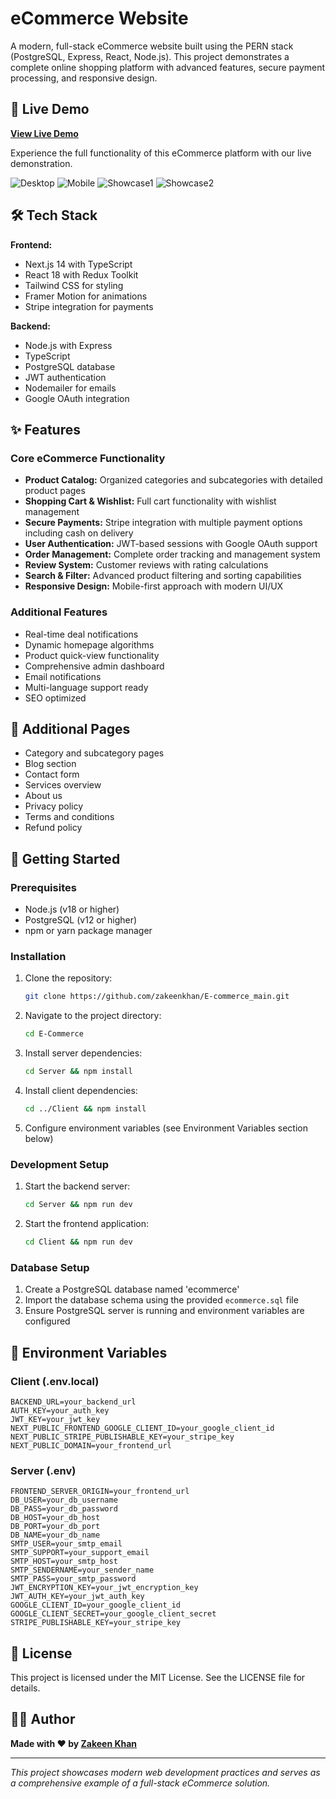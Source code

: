 # eCommerce Website

A modern, full-stack eCommerce website built using the PERN stack (PostgreSQL, Express, React, Node.js). This project demonstrates a complete online shopping platform with advanced features, secure payment processing, and responsive design.

## 🚀 Live Demo

**[View Live Demo](https://harman-ecommerce.vercel.app/)**

Experience the full functionality of this eCommerce platform with our live demonstration.

![Desktop](/website-demo-image/desktop.png)
![Mobile](/website-demo-image/mobile.png)
![Showcase1](/website-demo-image/1.png)
![Showcase2](/website-demo-image/2.png)

## 🛠️ Tech Stack

**Frontend:**
- Next.js 14 with TypeScript
- React 18 with Redux Toolkit
- Tailwind CSS for styling
- Framer Motion for animations
- Stripe integration for payments

**Backend:**
- Node.js with Express
- TypeScript
- PostgreSQL database
- JWT authentication
- Nodemailer for emails
- Google OAuth integration

## ✨ Features

### Core eCommerce Functionality
- **Product Catalog:** Organized categories and subcategories with detailed product pages
- **Shopping Cart & Wishlist:** Full cart functionality with wishlist management
- **Secure Payments:** Stripe integration with multiple payment options including cash on delivery
- **User Authentication:** JWT-based sessions with Google OAuth support
- **Order Management:** Complete order tracking and management system
- **Review System:** Customer reviews with rating calculations
- **Search & Filter:** Advanced product filtering and sorting capabilities
- **Responsive Design:** Mobile-first approach with modern UI/UX

### Additional Features
- Real-time deal notifications
- Dynamic homepage algorithms
- Product quick-view functionality
- Comprehensive admin dashboard
- Email notifications
- Multi-language support ready
- SEO optimized

## 📄 Additional Pages
- Category and subcategory pages
- Blog section
- Contact form
- Services overview
- About us
- Privacy policy
- Terms and conditions
- Refund policy

## 🚀 Getting Started

### Prerequisites
- Node.js (v18 or higher)
- PostgreSQL (v12 or higher)
- npm or yarn package manager

### Installation

1. Clone the repository:
   ```bash
   git clone https://github.com/zakeenkhan/E-commerce_main.git
   ```

2. Navigate to the project directory:
   ```bash
   cd E-Commerce
   ```

3. Install server dependencies:
   ```bash
   cd Server && npm install
   ```

4. Install client dependencies:
   ```bash
   cd ../Client && npm install
   ```

5. Configure environment variables (see Environment Variables section below)

### Development Setup

1. Start the backend server:
   ```bash
   cd Server && npm run dev
   ```

2. Start the frontend application:
   ```bash
   cd Client && npm run dev
   ```

### Database Setup

1. Create a PostgreSQL database named 'ecommerce'
2. Import the database schema using the provided `ecommerce.sql` file
3. Ensure PostgreSQL server is running and environment variables are configured


## 🔧 Environment Variables

### Client (.env.local)
```env
BACKEND_URL=your_backend_url
AUTH_KEY=your_auth_key
JWT_KEY=your_jwt_key
NEXT_PUBLIC_FRONTEND_GOOGLE_CLIENT_ID=your_google_client_id
NEXT_PUBLIC_STRIPE_PUBLISHABLE_KEY=your_stripe_key
NEXT_PUBLIC_DOMAIN=your_frontend_url
```

### Server (.env)
```env
FRONTEND_SERVER_ORIGIN=your_frontend_url
DB_USER=your_db_username
DB_PASS=your_db_password
DB_HOST=your_db_host
DB_PORT=your_db_port
DB_NAME=your_db_name
SMTP_USER=your_smtp_email
SMTP_SUPPORT=your_support_email
SMTP_HOST=your_smtp_host
SMTP_SENDERNAME=your_sender_name
SMTP_PASS=your_smtp_password
JWT_ENCRYPTION_KEY=your_jwt_encryption_key
JWT_AUTH_KEY=your_jwt_auth_key
GOOGLE_CLIENT_ID=your_google_client_id
GOOGLE_CLIENT_SECRET=your_google_client_secret
STRIPE_PUBLISHABLE_KEY=your_stripe_key
```

## 📝 License

This project is licensed under the MIT License. See the LICENSE file for details.

## 👨‍💻 Author

**Made with ❤️ by [Zakeen Khan](https://github.com/zakeenkhan)**

---

*This project showcases modern web development practices and serves as a comprehensive example of a full-stack eCommerce solution.*

